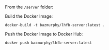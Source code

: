 From the `/server` folder:

Build the Docker Image:

`docker-build -t bazmurphy/lhfb-server:latest .`

Push the Docker Image to Docker Hub:

`docker push bazmurphy/lhfb-server:latest`
